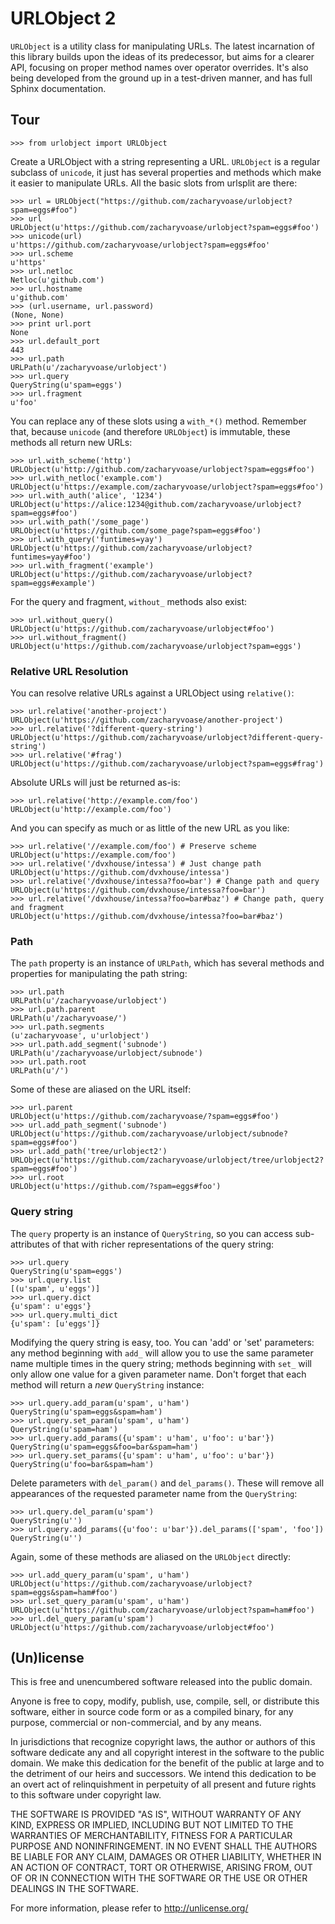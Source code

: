 # URLObject 2

`URLObject` is a utility class for manipulating URLs. The latest incarnation of
this library builds upon the ideas of its predecessor, but aims for a clearer
API, focusing on proper method names over operator overrides. It's also being
developed from the ground up in a test-driven manner, and has full Sphinx
documentation.

## Tour

```pycon
>>> from urlobject import URLObject
```

Create a URLObject with a string representing a URL. `URLObject` is a regular
subclass of `unicode`, it just has several properties and methods which make it
easier to manipulate URLs. All the basic slots from urlsplit are there:

```pycon
>>> url = URLObject("https://github.com/zacharyvoase/urlobject?spam=eggs#foo")
>>> url
URLObject(u'https://github.com/zacharyvoase/urlobject?spam=eggs#foo')
>>> unicode(url)
u'https://github.com/zacharyvoase/urlobject?spam=eggs#foo'
>>> url.scheme
u'https'
>>> url.netloc
Netloc(u'github.com')
>>> url.hostname
u'github.com'
>>> (url.username, url.password)
(None, None)
>>> print url.port
None
>>> url.default_port
443
>>> url.path
URLPath(u'/zacharyvoase/urlobject')
>>> url.query
QueryString(u'spam=eggs')
>>> url.fragment
u'foo'
```

You can replace any of these slots using a `with_*()` method. Remember
that, because `unicode` (and therefore `URLObject`) is immutable, these methods
all return new URLs:

```pycon
>>> url.with_scheme('http')
URLObject(u'http://github.com/zacharyvoase/urlobject?spam=eggs#foo')
>>> url.with_netloc('example.com')
URLObject(u'https://example.com/zacharyvoase/urlobject?spam=eggs#foo')
>>> url.with_auth('alice', '1234')
URLObject(u'https://alice:1234@github.com/zacharyvoase/urlobject?spam=eggs#foo')
>>> url.with_path('/some_page')
URLObject(u'https://github.com/some_page?spam=eggs#foo')
>>> url.with_query('funtimes=yay')
URLObject(u'https://github.com/zacharyvoase/urlobject?funtimes=yay#foo')
>>> url.with_fragment('example')
URLObject(u'https://github.com/zacharyvoase/urlobject?spam=eggs#example')
```

For the query and fragment, `without_` methods also exist:

```pycon
>>> url.without_query()
URLObject(u'https://github.com/zacharyvoase/urlobject#foo')
>>> url.without_fragment()
URLObject(u'https://github.com/zacharyvoase/urlobject?spam=eggs')
```


### Relative URL Resolution

You can resolve relative URLs against a URLObject using `relative()`:

```pycon
>>> url.relative('another-project')
URLObject(u'https://github.com/zacharyvoase/another-project')
>>> url.relative('?different-query-string')
URLObject(u'https://github.com/zacharyvoase/urlobject?different-query-string')
>>> url.relative('#frag')
URLObject(u'https://github.com/zacharyvoase/urlobject?spam=eggs#frag')
```

Absolute URLs will just be returned as-is:

```pycon
>>> url.relative('http://example.com/foo')
URLObject(u'http://example.com/foo')
```

And you can specify as much or as little of the new URL as you like:

```pycon
>>> url.relative('//example.com/foo') # Preserve scheme
URLObject(u'https://example.com/foo')
>>> url.relative('/dvxhouse/intessa') # Just change path
URLObject(u'https://github.com/dvxhouse/intessa')
>>> url.relative('/dvxhouse/intessa?foo=bar') # Change path and query
URLObject(u'https://github.com/dvxhouse/intessa?foo=bar')
>>> url.relative('/dvxhouse/intessa?foo=bar#baz') # Change path, query and fragment
URLObject(u'https://github.com/dvxhouse/intessa?foo=bar#baz')
```


### Path

The `path` property is an instance of `URLPath`, which has several methods and
properties for manipulating the path string:

```pycon
>>> url.path
URLPath(u'/zacharyvoase/urlobject')
>>> url.path.parent
URLPath(u'/zacharyvoase/')
>>> url.path.segments
(u'zacharyvoase', u'urlobject')
>>> url.path.add_segment('subnode')
URLPath(u'/zacharyvoase/urlobject/subnode')
>>> url.path.root
URLPath(u'/')
```

Some of these are aliased on the URL itself:

```pycon
>>> url.parent
URLObject(u'https://github.com/zacharyvoase/?spam=eggs#foo')
>>> url.add_path_segment('subnode')
URLObject(u'https://github.com/zacharyvoase/urlobject/subnode?spam=eggs#foo')
>>> url.add_path('tree/urlobject2')
URLObject(u'https://github.com/zacharyvoase/urlobject/tree/urlobject2?spam=eggs#foo')
>>> url.root
URLObject(u'https://github.com/?spam=eggs#foo')
```


### Query string

The `query` property is an instance of `QueryString`, so you can access
sub-attributes of that with richer representations of the query string:

```pycon
>>> url.query
QueryString(u'spam=eggs')
>>> url.query.list
[(u'spam', u'eggs')]
>>> url.query.dict
{u'spam': u'eggs'}
>>> url.query.multi_dict
{u'spam': [u'eggs']}
```

Modifying the query string is easy, too. You can 'add' or 'set' parameters: any
method beginning with `add_` will allow you to use the same parameter name
multiple times in the query string; methods beginning with `set_` will only
allow one value for a given parameter name. Don't forget that each method will
return a *new* `QueryString` instance:

```pycon
>>> url.query.add_param(u'spam', u'ham')
QueryString(u'spam=eggs&spam=ham')
>>> url.query.set_param(u'spam', u'ham')
QueryString(u'spam=ham')
>>> url.query.add_params({u'spam': u'ham', u'foo': u'bar'})
QueryString(u'spam=eggs&foo=bar&spam=ham')
>>> url.query.set_params({u'spam': u'ham', u'foo': u'bar'})
QueryString(u'foo=bar&spam=ham')
```

Delete parameters with `del_param()` and `del_params()`. These will remove all
appearances of the requested parameter name from the `QueryString`:

```pycon
>>> url.query.del_param(u'spam')
QueryString(u'')
>>> url.query.add_params({u'foo': u'bar'}).del_params(['spam', 'foo'])
QueryString(u'')
```

Again, some of these methods are aliased on the `URLObject` directly:

```pycon
>>> url.add_query_param(u'spam', u'ham')
URLObject(u'https://github.com/zacharyvoase/urlobject?spam=eggs&spam=ham#foo')
>>> url.set_query_param(u'spam', u'ham')
URLObject(u'https://github.com/zacharyvoase/urlobject?spam=ham#foo')
>>> url.del_query_param(u'spam')
URLObject(u'https://github.com/zacharyvoase/urlobject#foo')
```


## (Un)license

This is free and unencumbered software released into the public domain.

Anyone is free to copy, modify, publish, use, compile, sell, or distribute this
software, either in source code form or as a compiled binary, for any purpose,
commercial or non-commercial, and by any means.

In jurisdictions that recognize copyright laws, the author or authors of this
software dedicate any and all copyright interest in the software to the public
domain. We make this dedication for the benefit of the public at large and to
the detriment of our heirs and successors. We intend this dedication to be an
overt act of relinquishment in perpetuity of all present and future rights to
this software under copyright law.

THE SOFTWARE IS PROVIDED "AS IS", WITHOUT WARRANTY OF ANY KIND, EXPRESS OR
IMPLIED, INCLUDING BUT NOT LIMITED TO THE WARRANTIES OF MERCHANTABILITY, FITNESS
FOR A PARTICULAR PURPOSE AND NONINFRINGEMENT. IN NO EVENT SHALL THE AUTHORS BE
LIABLE FOR ANY CLAIM, DAMAGES OR OTHER LIABILITY, WHETHER IN AN ACTION OF
CONTRACT, TORT OR OTHERWISE, ARISING FROM, OUT OF OR IN CONNECTION WITH THE
SOFTWARE OR THE USE OR OTHER DEALINGS IN THE SOFTWARE.

For more information, please refer to <http://unlicense.org/>
